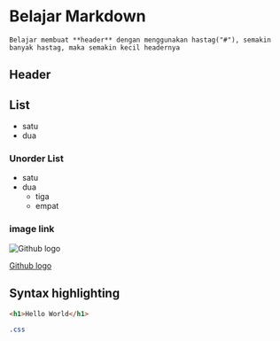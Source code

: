# Belajar Markdown
    Belajar membuat **header** dengan menggunakan hastag("#"), semakin banyak hastag, maka semakin kecil headernya
## Header

## List
- satu
- dua
### Unorder List
- satu
- dua
  - tiga
  - empat
### image link
![Github logo](https://github.githubassets.com/images/modules/logos_page/GitHub-Mark.png)

[Github logo](https://github.githubassets.com/images/modules/logos_page/GitHub-Mark.png)

## Syntax highlighting

~~~html
<h1>Hello World</h1>
~~~

~~~css
.css
~~~
